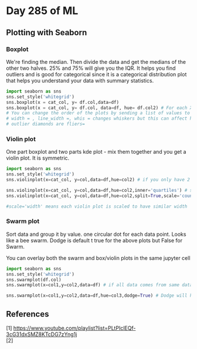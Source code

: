 # Day 285 of ML 

## Plotting with Seaborn

### Boxplot 

We're finding the median. Then divide the data and get the medians of the other two halves. 25% and 75% will give you the IQR. It helps you find outliers and is good for categorical since it is a categorical distribution plot that helps you understand your data with summary statistics. 



```python
import seaborn as sns
sns.set_style('whitegrid')
sns.boxplot(x = cat_col, y= df.col,data=df)
sns.boxplot(x = cat_col, y= df.col, data=df, hue= df.col2) # For each X have multiple boxplots for each hue
# You can change the order of the plots by sending a list of values to order=[] and hue_order=[]
# width = , line_width =, whis = changes whiskers but this can affect how many outliers are visible 
# outlier diamonds are fliers= 

```



### Violin plot

One part boxplot and two parts kde plot - mix them together and you get a violin plot. It is symmetric. 

```python
import seaborn as sns
sns.set_style('whitegrid')
sns.violinplot(x=cat_col, y=col,data=df,hue=col2) # if you only have 2 categories in hue, yoou can use the split parameter to splice two violin plots 

sns.violinplot(x=cat_col, y=col,data=df,hue=col2,inner='quartiles') # shows quartiles . setting None will remove box plot
sns.violinplot(x=cat_col, y=col,data=df,hue=col2,split=True,scale='count',scale_hue=False) # Show proportionate size of the plots to the count

#scale='width' means each violin plot is scaled to have similar width
```




### Swarm plot

Sort data and group it by value. one circular dot for each data point.  Looks like a bee swarm. Dodge is default t true for the above plots but False for Swarm. 

You can overlay both the swarm and box/violin plots in the same jupyter cell 


```python
import seaborn as sns
sns.set_style('whitegrid')
sns.swarmplot(df.col)
sns.swarmplot(x=col1,y=col2,data=df) # if all data comes from same dataframe

sns.swarmplot(x=col1,y=col2,data=df,hue=col3,dodge=True) # Dodge will help you separate the overlay of the hues 

```





**References**
------------
[1]  https://www.youtube.com/playlist?list=PLtPIclEQf-3cG31dxSMZ8KTcDG7zYng1j   
[2]

